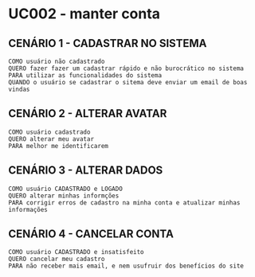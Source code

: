 # UC002 - manter conta


## CENÁRIO 1 - CADASTRAR NO SISTEMA

```
COMO usuário não cadastrado
QUERO fazer fazer um cadastrar rápido e não burocrático no sistema 
PARA utilizar as funcionalidades do sistema
QUANDO o usuário se cadastrar o sitema deve enviar um email de boas vindas 
```

## CENÁRIO 2 - ALTERAR AVATAR

```
COMO usuário cadastrado
QUERO alterar meu avatar
PARA melhor me identificarem
```

## CENÁRIO 3 - ALTERAR DADOS

```
COMO usuário CADASTRADO e LOGADO
QUERO alterar minhas informções
PARA corrigir erros de cadastro na minha conta e atualizar minhas informações
```

## CENÁRIO 4 - CANCELAR CONTA

```
COMO usuário CADASTRADO e insatisfeito
QUERO cancelar meu cadastro
PARA não receber mais email, e nem usufruir dos benefícios do site
```
